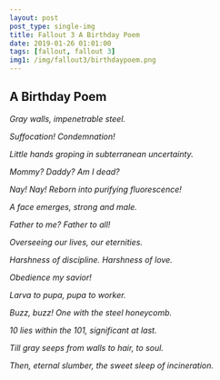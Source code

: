 ```yaml
---
layout: post
post_type: single-img
title: Fallout 3 A Birthday Poem
date: 2019-01-26 01:01:00
tags: [fallout, fallout 3]
img1: /img/fallout3/birthdaypoem.png
---
```

## A Birthday Poem

*Gray walls, impenetrable steel.*

*Suffocation! Condemnation!*

*Little hands groping in subterranean uncertainty.*

*Mommy? Daddy? Am I dead?*

*Nay! Nay! Reborn into purifying fluorescence!*


*A face emerges, strong and male.*

*Father to me? Father to all!*

*Overseeing our lives, our eternities.*

*Harshness of discipline. Harshness of love.*

*Obedience my savior!*


*Larva to pupa, pupa to worker.*

*Buzz, buzz! One with the steel honeycomb.*

*10 lies within the 101, significant at last.*

*Till gray seeps from walls to hair, to soul.*

*Then, eternal slumber, the sweet sleep of incineration.*
